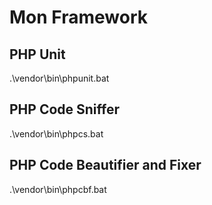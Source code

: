 # Mon Framework

## PHP Unit

.\vendor\bin\phpunit.bat

## PHP Code Sniffer

.\vendor\bin\phpcs.bat

## PHP Code Beautifier and Fixer

.\vendor\bin\phpcbf.bat